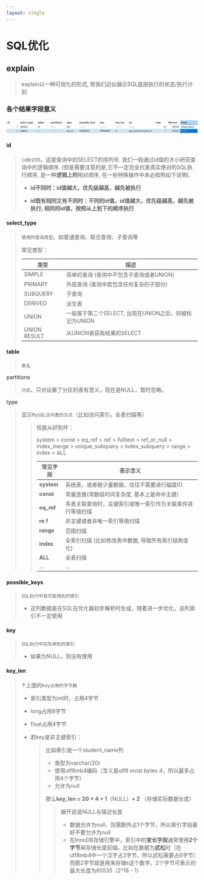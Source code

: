 ```yaml
---
layout: single
---
```

# SQL优化

## explain

>  explain以一种可视化的形式, 帮我们近似展示SQL底层执行的状态/执行计划

### 各个结果字段意义

![image-20240904112606794](/res/img_sql2/explain_select.png)

#### id

> `id标识符`。这是查询中的SELECT的序列号. 我们一般通过id值的大小研究查询中的逻辑顺序.   (但是需要注意的是,它不一定完全代表真实绝对的SQL执行顺序, 是一种**逻辑上的**相对顺序, 在一些特殊操作中未必按照如下说明).
>
> - **id不同时：id值越大，优先级越高，越先被执行**
>
> - **id既有相同又有不同时：不同的id值，id值越大，优先级越高，越先被执行;  相同的id值，按照从上到下的顺序执行**

#### select_type

> `使用的查询类型`。如普通查询、联合查询、子查询等
>
> 常见类型：
>
> | **类型**     | **描述**                                                |
> | ------------ | ------------------------------------------------------- |
> | SIMPLE       | 简单的查询   (查询中不包含子查询或者UNION)              |
> | PRIMARY      | 外层查询 (查询中若包含任何复杂的子部分)                 |
> | SUBQUERY     | 子查询                                                  |
> | DERIVED      | 派生表                                                  |
> | UNION        | 一般属于第二个SELECT,  出现在UNION之后，则被标记为UNION |
> | UNION RESULT | 从UNION表获取结果的SELECT                               |

#### table

> `表名`

partitions

> `分区`。只对设置了分区的表有意义，现在是NULL，暂时忽略。

type

> 显示`MySQL访问表的方式`（比如访问索引，全表扫描等）
>
> > 性能从好到坏：
> >
> > system > const > eq_ref > ref > fulltext > ref_or_null > index_merge > unique_subquery > index_subquery > range > index > ALL 
> >
> > | 常见字段   | 表示含义                                                   |
> > | ---------- | ---------------------------------------------------------- |
> > | **system** | 系统表，或者极少量数据，往往不需要进行磁盘IO               |
> > | **const**  | 常量连接(常数级时间复杂度, 基本上是命中主键)               |
> > | **eq_ref** | 多表关联查询时，主键索引或唯一索引作为关联条件进行等值扫描 |
> > | **re f**   | 非主键或者非唯一索引等值扫描                               |
> > | **range**  | 范围扫描                                                   |
> > | **index**  | 全索引扫描 (比如修改表中数据, 导致所有索引结构变化)        |
> > | **ALL**    | 全表扫描                                                   |
> > | ...        | ...                                                        |

#### possible_keys

> `SQL执行中有可能用到的索引`
>
> - 这列数据是在SQL在优化器初步解析时生成，随着进一步优化，该列索引不一定使用

#### key

> `SQL执行中实际用到的索引`
>
> - 如果为NULL，则没有使用

#### key_len

> ↑上面的`key占用的字节数`
>
> - 索引类型为int时，占用4字节
>
> - long占用8字节
>
> - float占用4字节
>
> - 若key是非主键索引：
>
>   > 比如索引是一个student_name列
>   >
>   > - 类型为varchar(20)
>   > - 使用utf8mb4编码（含义是utf8 most bytes 4，所以最多占用4个字节）
>   > - 允许为null
>   >
>   > 那么**key_len =** **20 * 4 + 1**（NULL）**+ 2** （存储实际数据长度）
>   >
>   > > 展开说说NULL与描述长度
>   > >
>   > > - 数据允许为null，则需额外占1个字节，所以索引字段最好不要允许为null
>   > > - 在InnoDB存储引擎中，索引中的**变长字段**通常使用**2个字节**来存储长度前缀。比如在数据为**武松**时（在utf8mb4中一个汉字占3字节，所以武松需要占6字节）而那2字节就是用来存储`6`这个数字。2个字节可表示的最大长度为65535（2^16 - 1）



